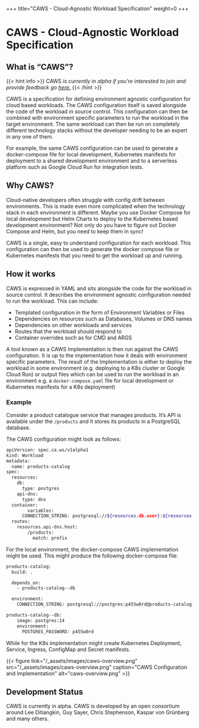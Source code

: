 +++
title="CAWS - Cloud-Agnostic Workload Specification"
weight=0
+++

# CAWS - Cloud-Agnostic Workload Specification

## What is “CAWS”?

{{< hint info >}}
CAWS _is currently in alpha if you’re interested to join and provide feedback go [here.](http://calendly.com)_
{{< /hint >}}

CAWS is a specification for defining environment agnostic configuration for cloud based workloads. The CAWS configuration itself is saved alongside the code of the workload in source control. This configuration can then be combined with environment specific parameters to run the workload in the target environment. The same workload can then be run on completely different technology stacks without the developer needing to be an expert in any one of them.

For example, the same CAWS configuration can be used to generate a docker-compose file for local development, Kubernetes manifests for deployment to a shared development environment and to a serverless platform such as Google Cloud Run for integration tests.

## Why CAWS?

Cloud-native developers often struggle with config drift between environments. This is made even more complicated when the technology stack in each environment is different. Maybe you use Docker Compose for local development but Helm Charts to deploy to the Kubernetes based development environment? Not only do you have to figure out Docker Compose and Helm, but you need to keep them in sync!

CAWS is a single, easy to understand configuration for each workload. This configuration can then be used to generate the docker compose file or Kubernetes manifests that you need to get the workload up and running.

## How it works

CAWS is expressed in YAML and sits alongside the code for the workload in source control. It describes the environment agnostic configuration needed to run the workload. This can include:

- Templated configuration in the form of Environment Variables or Files
- Dependencies on resources such as Databases, Volumes or DNS names
- Dependencies on other workloads and services
- Routes that the workload should respond to
- Container overrides such as for CMD and ARGS

A tool known as a CAWS Implementation is then run against the CAWS configuration. It is up to the implementation how it deals with environment specific parameters. The result of the Implementation is either to deploy the workload in some environment (e.g. deploying to a K8s cluster or Google Cloud Run) or output files which can be used to run the workload in an environment e.g. a `docker-compose.yaml` file for local development or Kubernetes manifests for a K8s deployment)

### Example

Consider a product catalogue service that manages products. It’s API is available under the `/products` and it stores its products in a PostgreSQL database.

The CAWS configuration might look as follows:

```bash
apiVersion: spec.ca.ws/v1alpha1
kind: Workload
metadata:
  name: products-catalog
spec:
  resources:
    db:
      type: postgres
    api-dns:
      type: dns
  container:
		variables:
      CONNECTION_STRING: postgresql://${resources.db.user}:${resources.db.password}@${resources.db.host}:${resources.db.port}/${resources.db.name}
  routes:
    resources.api-dns.host:
	    /products:
	      match: prefix
```

For the local environment, the docker-compose CAWS implementation might be used. This might produce the following docker-compose file:

```bash
products-catalog:
  build: .

  depends_on:
    - products-catalog--db

  environment:
    CONNECTION_STRING: postgresql://postgres:p455w0rd@products-catalog--db:5432/postgres

products-catalog--db:
    image: postgres:14
    environment:
      POSTGRES_PASSWORD: p455w0rd
```

While for the K8s implementation might create Kubernetes Deployment, Service, Ingress, ConfigMap and Secret manifests.

{{< figure link="/_assets/images/caws-overview.png" src="/_assets/images/caws-overview.png" caption="CAWS Configuration and Implementation" alt="caws-overview.png" >}}

## Development Status

CAWS is currently in alpha. CAWS is developed by an open consortium around Lee Ditiangkin, Guy Sayer, Chris Stephenson, Kaspar von Grünberg and many others.
